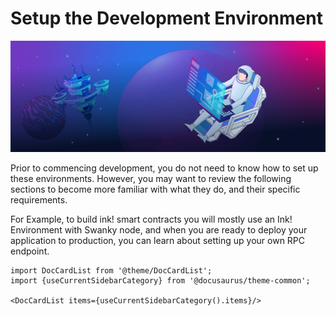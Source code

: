 # Setup the Development Environment
![banner](../assets/environment.png)

Prior to commencing development, you do not need to know how to set up these environments. However, you may want to review the following sections to become more familiar with what they do, and their specific requirements.

For Example, to build ink! smart contracts you will mostly use an
Ink! Environment with Swanky node, and when you are ready to deploy your application to production, you can learn about setting up your own RPC endpoint.

```mdx-code-block
import DocCardList from '@theme/DocCardList';
import {useCurrentSidebarCategory} from '@docusaurus/theme-common';

<DocCardList items={useCurrentSidebarCategory().items}/>
```
